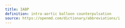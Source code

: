 ```yaml
---
title: IABP
definition: intra-aortic balloon counterpulsation
source: https://openmd.com/dictionary/abbreviations/i
---
```

